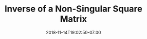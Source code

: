 ---
title: 'Inverse of a Non-Singular Square Matrix'
date: 2018-11-14T19:02:50-07:00
draft: false
weight: 2
extensions:
    - katex
---